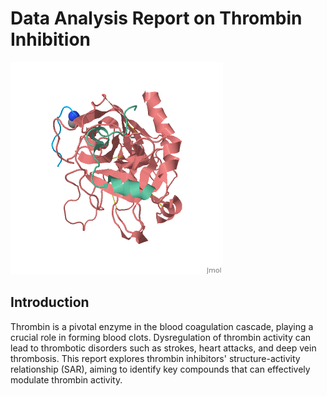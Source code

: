 # Data Analysis Report on Thrombin Inhibition

![Thrombin Inhibition](https://github.com/Turjyalaskar/Thrombin_QSAR/blob/main/3vxe.gif)

## Introduction

Thrombin is a pivotal enzyme in the blood coagulation cascade, playing a crucial role in forming blood clots. Dysregulation of thrombin activity can lead to thrombotic disorders such as strokes, heart attacks, and deep vein thrombosis. This report explores thrombin inhibitors' structure-activity relationship (SAR), aiming to identify key compounds that can effectively modulate thrombin activity. 
